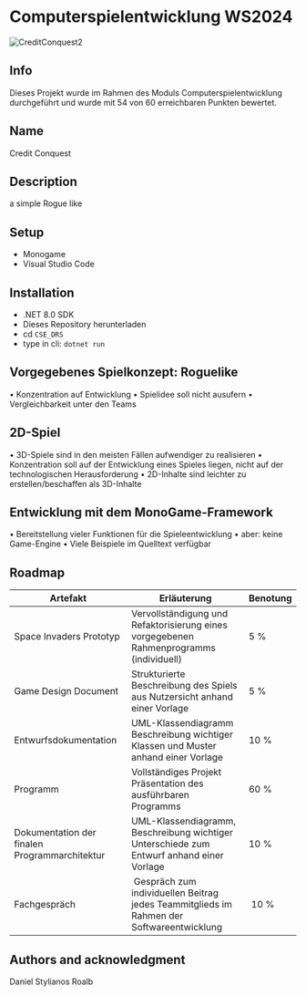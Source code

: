 # Computerspielentwicklung WS2024
![CreditConquest2](https://github.com/user-attachments/assets/7755bc59-b70d-4fc0-8ef1-d438c183efd2)

## Info
Dieses Projekt wurde im Rahmen des Moduls Computerspielentwicklung durchgeführt
und wurde mit 54 von 60 erreichbaren Punkten bewertet.

## Name
Credit Conquest

## Description
a simple Rogue like

## Setup
- Monogame
- Visual Studio Code

## Installation
- .NET 8.0 SDK
- Dieses Repository herunterladen
- cd `CSE_DRS`
- type in cli: `dotnet run`

## Vorgegebenes Spielkonzept: Roguelike
• Konzentration auf Entwicklung
• Spielidee soll nicht ausufern
• Vergleichbarkeit unter den Teams
## 2D-Spiel
• 3D-Spiele sind in den meisten Fällen aufwendiger zu realisieren
• Konzentration soll auf der Entwicklung eines Spieles liegen, nicht auf der
technologischen Herausforderung
• 2D-Inhalte sind leichter zu erstellen/beschaffen als 3D-Inhalte
## Entwicklung mit dem MonoGame-Framework
• Bereitstellung vieler Funktionen für die Spieleentwicklung
• aber: keine Game-Engine
• Viele Beispiele im Quelltext verfügbar

## Roadmap
| Artefakt | Erläuterung | Benotung |
|----------|----------|----------|
| Space Invaders Prototyp | Vervollständigung und Refaktorisierung eines vorgegebenen Rahmenprogramms (individuell) | 5 % |
| Game Design Document | Strukturierte Beschreibung des Spiels aus Nutzersicht anhand einer Vorlage | 5 % |
| Entwurfsdokumentation | UML-Klassendiagramm Beschreibung wichtiger Klassen und Muster anhand einer Vorlage | 10 % |
| Programm | Vollständiges Projekt Präsentation des ausführbaren Programms | 60 % |
| Dokumentation der finalen Programmarchitektur | UML-Klassendiagramm, Beschreibung wichtiger Unterschiede zum Entwurf anhand einer Vorlage | 10 % |
| Fachgespräch | Gespräch zum individuellen Beitrag jedes Teammitglieds im Rahmen der Softwareentwicklung | 10 % |
 

## Authors and acknowledgment
Daniel
Stylianos 
Roalb
